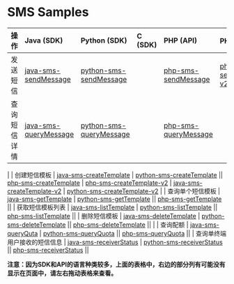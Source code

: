 # SMS Samples

| 操作 | Java (SDK) | Python (SDK) | C (SDK) | PHP (API) | PHP（API v2） | Java (SDK v2) | Python (SDK v2) |
| :-- | :-- | :-- | :-- | :-- | :-- | :-- | :-- |
| 发送短信 | [java-sms-sendMessage](./java-sms-sendMessage) | [python-sms-sendMessage](./python-sms-sendMessage) || [php-sms-sendMessage](./php-sms-sendMessage) | [php-sms-sendMessage-v2](./php-sms-sendMessage-v2) | [java-sms-sendMessage-v2](./java-sms-sendMessage-v2) | [python-sms-sendMessage-v2](./python-sms-sendMessage-v2) |
| 查询短信详情 | [java-sms-queryMessage](./java-sms-queryMessage) | [python-sms-queryMessage](./python-sms-queryMessage) || [php-sms-queryMessage](./php-sms-queryMessage) ||
|
| 创建短信模板 | [java-sms-createTemplate](./java-sms-createTemplate) | [python-sms-createTemplate](./python-sms-createTemplate) || [php-sms-createTemplate](./php-sms-createTemplate) | [php-sms-createTemplate-v2](./php-sms-createTemplate-v2) | [java-sms-createTemplate-v2](./java-sms-createTemplate-v2) | [python-sms-createTemplate-v2](./python-sms-createTemplate-v2) |
| 查询单个短信模板 | [java-sms-getTemplate](./java-sms-getTemplate) | [python-sms-getTemplate](./python-sms-getTemplate) || [php-sms-getTemplate](./php-sms-getTemplate) ||
| 获取短信模板列表 | [java-sms-listTemplate](./java-sms-listTemplate) | [python-sms-listTemplate](./python-sms-listTemplate) || [php-sms-listTemplate](./php-sms-listTemplate) ||
| 删除短信模板 | [java-sms-deleteTemplate](./java-sms-deleteTemplate) | [python-sms-deleteTemplate](./python-sms-deleteTemplate) || [php-sms-deleteTemplate](./php-sms-deleteTemplate) ||
|
| 查询配额 | [java-sms-queryQuta](./java-sms-queryQuota) | [python-sms-queryQuota](./python-sms-queryQuota) || [php-sms-queryQuota](./php-sms-queryQuota) ||
| 查询单终端用户接收的短信信息 | [java-sms-receiverStatus](./java-sms-receiverStatus) | [python-sms-receiverStatus](./python-sms-receiverStatus) || [php-sms-receiverStatus](./php-sms-receiverStatus) ||

**注意：因为SDK和API的语言种类较多，上面的表格中，右边的部分列有可能没有显示在页面中，请左右拖动表格来查看。**